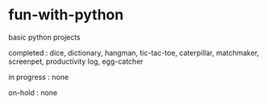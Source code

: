 # fun-with-python
basic python projects


completed :
  dice,
  dictionary,
  hangman,
  tic-tac-toe,
  caterpillar,
  matchmaker,
  screenpet,
  productivity log,
  egg-catcher

in progress :
  none

on-hold :
  none
